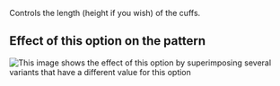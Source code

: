 Controls the length (height if you wish) of the cuffs.

## Effect of this option on the pattern

![This image shows the effect of this option by superimposing several variants that have a different value for this option](carlton\_cufflength\_sample.svg "Effect of this option on the pattern")
